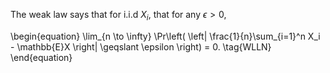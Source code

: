The weak law says that for i.i.d $X_i$, that for any $\epsilon > 0$,

\begin{equation}
\lim_{n \to \infty} \Pr\left( \left| \frac{1}{n}\sum_{i=1}^n X_i - \mathbb{E}X \right| \geqslant \epsilon \right) = 0. \tag{WLLN}
\end{equation}